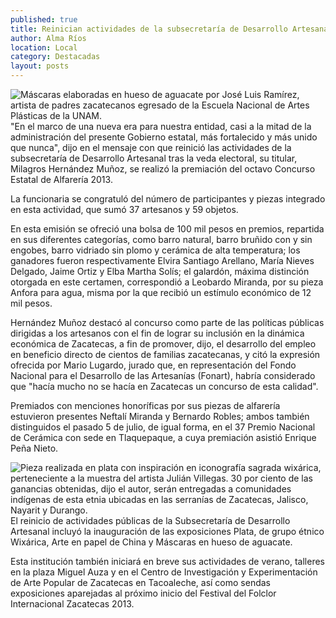 ```yaml
---
published: true
title: Reinician actividades de la subsecretaría de Desarrollo Artesanal tras la veda electoral
author: Alma Ríos
location: Local
category: Destacadas
layout: posts
---
```


![Máscaras elaboradas en hueso de aguacate por José Luis Ramírez, artista de padres zacatecanos egresado de la Escuela Nacional de Artes Plásticas de la UNAM.](http://i.imgur.com/WcB03Wfm.jpg)"En el marco de una nueva era para nuestra entidad, casi a la mitad de la administración del presente Gobierno estatal, más fortalecido y más unido que nunca",  dijo en el mensaje con que reinició las actividades de la subsecretaría de Desarrollo Artesanal tras la veda electoral, su titular, Milagros Hernández Muñoz,  se realizó la premiación del octavo Concurso Estatal de Alfarería 2013.

La funcionaria se congratuló del número de participantes y piezas integrado  en esta actividad, que sumó  37 artesanos y 59 objetos.

En esta emisión se ofreció una bolsa de 100 mil pesos en premios, repartida en sus diferentes categorías, como barro natural, barro bruñido con y sin engobes, barro vidriado sin plomo y cerámica de alta temperatura; los ganadores fueron respectivamente Elvira Santiago Arellano, María Nieves Delgado, Jaime Ortiz y Elba Martha Solís; el galardón, máxima distinción otorgada en este certamen, correspondió a Leobardo Miranda, por su pieza Anfora para agua, misma por la que recibió un estímulo económico de 12 mil pesos.

Hernández Muñoz destacó al concurso como parte de las políticas públicas dirigidas a los artesanos con el fin de lograr su inclusión en la dinámica económica de Zacatecas, a fin de promover, dijo, el desarrollo del empleo en beneficio directo de cientos de familias zacatecanas, y citó la expresión ofrecida por Mario Lugardo, jurado que, en representación del Fondo Nacional para el Desarrollo de las Artesanías (Fonart), habría considerado que "hacía mucho no se hacía en Zacatecas un concurso de esta calidad".

Premiados con menciones honoríficas por sus piezas de alfarería estuvieron presentes Neftalí Miranda y Bernardo Robles; ambos también distinguidos el pasado 5 de julio, de igual forma, en el 37 Premio Nacional de Cerámica con sede en Tlaquepaque, a cuya premiación asistió Enrique Peña Nieto.

![Pieza realizada en plata con inspiración en iconografía sagrada wixárica, perteneciente a la muestra del artista Julián Villegas. 30 por ciento de las ganancias obtenidas, dijo el autor, serán entregadas a comunidades indígenas de esta etnia ubicadas en las serranías de Zacatecas, Jalisco, Nayarit y Durango.](http://i.imgur.com/a2n0tXPm.jpg)El reinicio de actividades públicas de la Subsecretaría de Desarrollo Artesanal incluyó la inauguración de las exposiciones Plata, de grupo étnico Wixárica, Arte en papel de China y Máscaras en hueso de aguacate.

Esta institución también iniciará en breve sus actividades de verano, talleres en la plaza Miguel Auza y en el Centro de Investigación y Experimentación de Arte Popular de Zacatecas en Tacoaleche, así como sendas exposiciones aparejadas al próximo inicio del Festival del Folclor Internacional Zacatecas 2013.
